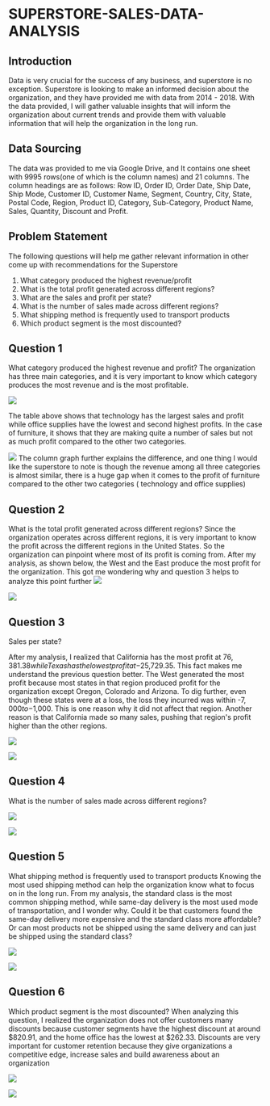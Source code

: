 # SUPERSTORE-SALES-DATA-ANALYSIS
## Introduction 
Data is very crucial for the success of any business, and superstore is no exception. Superstore is looking to make an informed decision about the organization, and they have provided me with data from 2014 - 2018. With the data provided, I will gather valuable insights that will inform the organization about current trends and provide them with valuable information that will help the organization in the long run.
## Data Sourcing 
The data was provided to me via Google Drive, and It contains one sheet with 9995 rows(one of which is the column names) and 21 columns. The column headings are as follows: Row ID, Order ID, Order Date, Ship Date, Ship Mode, Customer ID, Customer Name, Segment, Country, City, State, Postal Code, Region, Product ID, Category, Sub-Category, Product Name, Sales, Quantity, Discount and Profit.


## Problem Statement 
 The following questions will help me gather relevant information in other come up with recommendations for the Superstore 
1. What category produced the highest revenue/profit 
2. What is the total profit generated across different regions?
3. What are the sales and profit per state? 
4. What is the number of sales made across different regions?
5. What shipping method is frequently used to transport products 
6. Which product segment is the most discounted? 




## Question 1 
What category produced the highest revenue and profit? 
The organization has three main categories, and it is very important to know which category produces the most revenue and is the most profitable. 


![](Question1_Analysis.jpg) 

The table above shows that technology has the largest sales and profit while office supplies have the lowest and second highest profits. In the case of furniture, it shows that they are making quite a number of sales but not as much profit compared to the other two categories.

![](Question1_Visuals.jpg) 
The column graph further explains the difference, and one thing I would like the superstore to note is though the revenue among all three categories is almost similar, there is a huge gap when it comes to the profit of furniture compared to the other two categories ( technology and office supplies) 

## Question 2 
 What is the total profit generated across different regions? 
Since the organization operates across different regions, it is very important to know the profit across the different regions in the United States. So the organization can pinpoint where most of its profit is coming from. After my analysis, as shown below, the West and the East produce the most profit for the organization. This got me wondering why
and question 3 helps to analyze this point further 
![](Question2_Analysis.jpg) 

![](Question2_Visuals.jpg) 

## Question 3

 Sales per state? 

After my analysis, I realized that California has the most profit at $76,381.38 while Texas has the lowest profit at -$25,729.35. This fact makes me understand the previous question better. The West generated the most profit because most states in that region produced profit for the organization except Oregon, Colorado and Arizona. To dig further, even though these states were at a loss, the loss they incurred was within -$7,000 to -$1,000. This is one reason why it did not affect that region. Another reason is that California made so many sales, pushing that region's profit higher than the other regions. 

 
 ![](Question6_Visuals.png) 


  ![](Question6_Analysis.png) 


 ## Question 4
 What is the number of sales made across different regions?
 
  ![](Question3_Analysis.jpg) 


 ![](Question3_Visuals.jpg) 


  
 ## Question 5
 What shipping method is frequently used to transport products 
Knowing the most used shipping method can help the organization know what to focus on in the long run. From my analysis, the standard class is the most common shipping method, while same-day delivery is the most used mode of transportation, and I wonder why. Could it be that customers found the same-day delivery more expensive and the standard class more affordable? Or can most products not be shipped using the same delivery and can just be shipped using the standard class? 

  ![](Question4_Analysis.jpg) 


 ![](Question4_Visuals.jpg) 

 
 ## Question 6
 Which product segment is the most discounted? 
 When analyzing this question, I realized the organization does not offer customers many discounts because customer segments have the highest discount at around $820.91, and the home office has the lowest at $262.33. Discounts are very important for customer retention because they give organizations a competitive edge, increase sales and build awareness about an organization 


  ![](Question5_Analysis.jpg) 


 ![](Question5_Visuals.jpg) 




 

